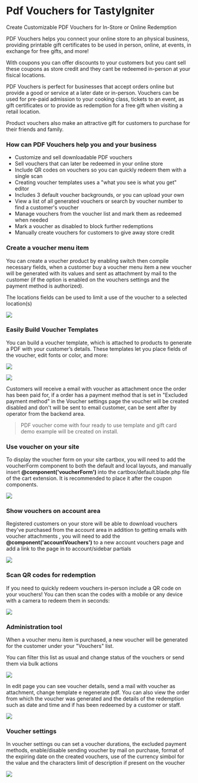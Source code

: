 # Pdf Vouchers for TastyIgniter

Create Customizable PDF Vouchers for In-Store or Online Redemption

PDF Vouchers helps you connect your online store to an physical business, providing printable gift certificates to be used in person, online, at events, in exchange for free gifts, and more!

With  coupons you can offer discounts to your customers but you cant sell these coupons as store credit and they cant be redeemed in-person at your fisical locations.

PDF  Vouchers is perfect for businesses that accept orders online but provide a good or service at a later date or in-person.
Vouchers can be used for pre-paid admission to your cooking class, tickets to an event, as gift certificates or to provide as redemption for a free gift when visiting a retail location.

Product vouchers also make an attractive gift for customers to purchase for their friends and family.

### How can PDF Vouchers help you and your business

- Customize and sell downloadable PDF vouchers
- Sell vouchers that can later be redeemed in your online store
- Include QR codes on vouchers so you can quickly redeem them with a single scan
- Creating voucher templates uses a "what you see is what you get" editor
- Includes 3 default voucher backgrounds, or you can upload your own
- View a list of all generated vouchers or search by voucher number to find a customer's voucher
- Manage vouchers from the voucher list and mark them as redeemed when needed
- Mark a voucher as disabled to block further redemptions
- Manually create vouchers for customers to give away store credit

### Create a voucher menu item

You can create a voucher product by enabling switch then compile necessary fields, when a customer buy a voucher menu item a new voucher will be generated with its values and sent as attachment by mail to the customer (if the option is enabled on the vouchers settings and the payment method is authorized).

The locations fields can be used to limit a use of the voucher to a selected location(s)

[![](https://raw.githubusercontent.com/Concreta09/tasty-pdf-voucher-doc/gh-pages/voucher_menu_item.png)](https://raw.githubusercontent.com/Concreta09/tasty-pdf-voucher-doc/gh-pages/voucher_menu_item.png)


### Easily Build Voucher Templates

You can build a voucher template, which is attached to products to generate a PDF with your customer’s details. These templates let you place fields of the voucher, edit fonts or color, and more:


[![](https://raw.githubusercontent.com/Concreta09/tasty-pdf-voucher-doc/gh-pages/voucher_template_editor_2.png)](https://raw.githubusercontent.com/Concreta09/tasty-pdf-voucher-doc/gh-pages/voucher_template_editor_2.png)

[![](https://raw.githubusercontent.com/Concreta09/tasty-pdf-voucher-doc/gh-pages/voucher_template_editor_1.png)](https://raw.githubusercontent.com/Concreta09/tasty-pdf-voucher-doc/gh-pages/voucher_template_editor_1.png)


Customers will receive a email with voucher as attachment once the order has been paid for, if a order has a payment method that is set in "Excluded payment method" in the Voucher settings page the voucher will be created disabled and don't will be sent to email customer, can be sent after by operator from the backend area.

> PDF voucher come with four ready to use template and gift card demo example will be created on install.

### Use voucher on your site

To display the voucher form on your site cartbox, you will need to add the voucherForm component to both the default and local layouts, and manually insert **@component('voucherForm')** into the cartbox/default.blade.php file of the cart extension. It is recommended to place it after the coupon components.

[![](https://raw.githubusercontent.com/Concreta09/tasty-pdf-voucher-doc/gh-pages/voucher_form_cartbox.png)](https://raw.githubusercontent.com/Concreta09/tasty-pdf-voucher-doc/gh-pages/voucher_form_cartbox.png)

### Show vouchers on account area

Registered customers on your store will be able to download vouchers they've purchased from the account area in addition to getting emails with voucher attachments , you will need to add the **@component('accountVouchers')** to a new account vouchers page and add a link to the page in to account/sidebar partials

[![](https://raw.githubusercontent.com/Concreta09/tasty-pdf-voucher-doc/gh-pages/account_vouchers.png)](https://raw.githubusercontent.com/Concreta09/tasty-pdf-voucher-doc/gh-pages/account_vouchers.png)

### Scan QR codes for redemption

If you need to quickly redeem vouchers in-person include a QR code on your vouchers!
You can then scan the codes with a mobile or any device with a camera to redeem them in seconds:

[![](https://raw.githubusercontent.com/Concreta09/tasty-pdf-voucher-doc/gh-pages/can_voucher.png)](https://raw.githubusercontent.com/Concreta09/tasty-pdf-voucher-doc/gh-pages/scan_voucher.png)

### Administration tool

When a voucher menu item is purchased, a new voucher will be generated for the customer under your "Vouchers" list.

You can filter this list as usual and change status of the vouchers or send them via bulk actions

[![](https://raw.githubusercontent.com/Concreta09/tasty-pdf-voucher-doc/gh-pages/voucher_list.png)](https://raw.githubusercontent.com/Concreta09/tasty-pdf-voucher-doc/gh-pages/voucher_list.png)

In edit page you can see voucher details, send a mail with voucher as attachment, change template e regenerate pdf.
You can also view the order from which the voucher was generated and the details of the redemption such as date and time and if has been redeemed by a customer or staff.

[![](https://raw.githubusercontent.com/Concreta09/tasty-pdf-voucher-doc/gh-pages/edit_voucher.png)](https://raw.githubusercontent.com/Concreta09/tasty-pdf-voucher-doc/gh-pages/edit_voucher.png)



### Voucher settings

In voucher settings ou can set a voucher durations, the excluded payment methods, enable/disable sending voucher by mail on purchase, format of the expiring date on the created vouchers, use of the currency simbol for the value and the characters limit of  description if present on the voucher

[![](https://raw.githubusercontent.com/Concreta09/tasty-pdf-voucher-doc/gh-pages/vouchers_settings.png)](https://raw.githubusercontent.com/Concreta09/tasty-pdf-voucher-doc/gh-pages/ouchers_settings.png)
